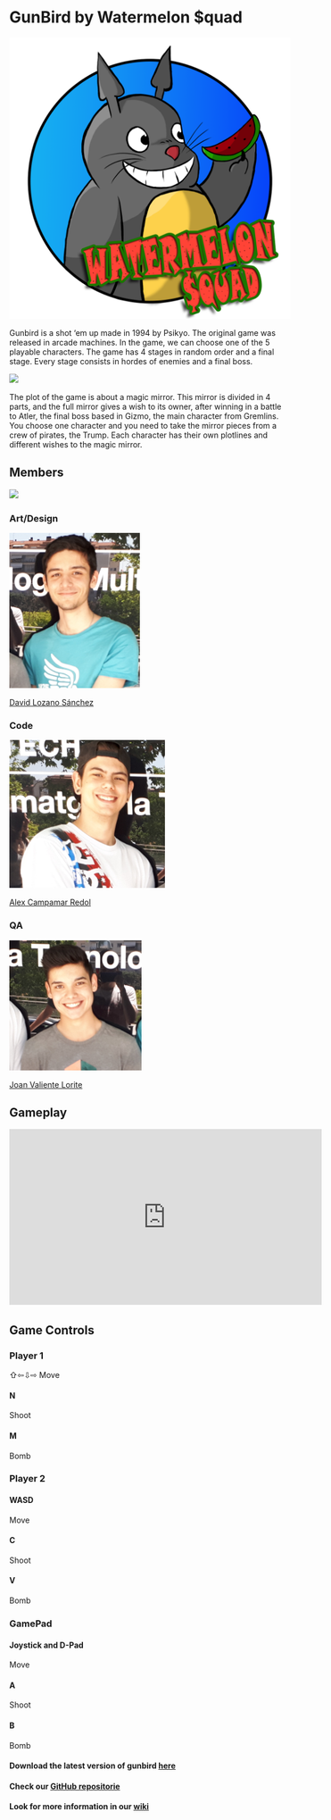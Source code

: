 



# GunBird by Watermelon $quad

![](logowatermelonsquad.png)

Gunbird is a shot ‘em up made in 1994 by Psikyo. The original game was released in arcade machines. In the game, we can choose one of the 5 playable characters. The game has 4 stages in random order and a final stage. Every stage consists in hordes of enemies and a final boss.

![](https://raw.githubusercontent.com/Acaree/Watermelon-Squad/8ccc09841408daf4000ac09222547f838b26a52b/Wiki/gunbird%20gameplay%201.png)

The plot of the game is about a magic mirror. This mirror is divided in 4 parts, and the full mirror gives a wish to its owner, after winning in a battle to Atler, the final boss based in Gizmo, the main character from Gremlins. You choose one character and you need to take the mirror pieces from a crew of pirates, the Trump. Each character has their own plotlines and different wishes to the magic mirror.


## Members
![](20170601_144636.jpg)
### Art/Design ###
![](Captura3.PNG)

[David Lozano Sánchez](https://github.com/DavidTheMaaster)

### Code ###
![](Captura.PNG)

[Alex Campamar Redol](https://github.com/Acaree)

### QA ###
![](Captura2.PNG)

[Joan Valiente Lorite](https://github.com/JoanValiente) 


## Gameplay

<iframe width="560" height="315" src="https://www.youtube.com/embed/CQuciODIOFc" frameborder="0" allowfullscreen></iframe>

## Game Controls

### Player 1 ###
⇧⇦⇩⇨ 
Move

#### N #### 
Shoot

#### M #### 
Bomb

### Player 2 ###

#### WASD #### 
Move

#### C #### 
Shoot

#### V #### 
Bomb

### GamePad ##

#### Joystick and D-Pad #### 
Move

#### A #### 
Shoot

#### B #### 
Bomb


#### Download the latest version of gunbird [here](https://www.youtube.com/watch?v=CQuciODIOFc&t=21s) ####
#### Check our [GitHub repositorie](https://www.youtube.com/watch?v=CQuciODIOFc&t=21s) ####
#### Look for more information in our [wiki](https://www.youtube.com/watch?v=CQuciODIOFc&t=21s) ####




